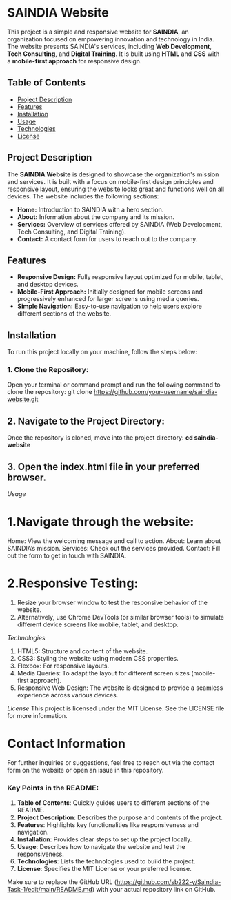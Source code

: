 # SAINDIA Website

This project is a simple and responsive website for **SAINDIA**, an organization focused on empowering innovation and technology in India. The website presents SAINDIA's services, including **Web Development**, **Tech Consulting**, and **Digital Training**. It is built using **HTML** and **CSS** with a **mobile-first approach** for responsive design.

## Table of Contents

- [Project Description](#project-description)
- [Features](#features)
- [Installation](#installation)
- [Usage](#usage)
- [Technologies](#technologies)
- [License](#license)

## Project Description

The **SAINDIA Website** is designed to showcase the organization's mission and services. It is built with a focus on mobile-first design principles and responsive layout, ensuring the website looks great and functions well on all devices. The website includes the following sections:

- **Home:** Introduction to SAINDIA with a hero section.
- **About:** Information about the company and its mission.
- **Services:** Overview of services offered by SAINDIA (Web Development, Tech Consulting, and Digital Training).
- **Contact:** A contact form for users to reach out to the company.

## Features

- **Responsive Design:** Fully responsive layout optimized for mobile, tablet, and desktop devices.
- **Mobile-First Approach:** Initially designed for mobile screens and progressively enhanced for larger screens using media queries.
- **Simple Navigation:** Easy-to-use navigation to help users explore different sections of the website.

## Installation

To run this project locally on your machine, follow the steps below:

### 1. Clone the Repository:

Open your terminal or command prompt and run the following command to clone the repository:
git clone https://github.com/your-username/saindia-website.git


## 2. Navigate to the Project Directory:
Once the repository is cloned, move into the project directory:
**cd saindia-website**

## 3. Open the index.html file in your preferred browser.
*Usage*
# 1.Navigate through the website:
Home: View the welcoming message and call to action.
About: Learn about SAINDIA’s mission.
Services: Check out the services provided.
Contact: Fill out the form to get in touch with SAINDIA.

# 2.Responsive Testing:
1. Resize your browser window to test the responsive behavior of the website.
2. Alternatively, use Chrome DevTools (or similar browser tools) to simulate different device screens like mobile, tablet, and desktop.


*Technologies*
1. HTML5: Structure and content of the website.
2. CSS3: Styling the website using modern CSS properties.
3. Flexbox: For responsive layouts.
4. Media Queries: To adapt the layout for different screen sizes (mobile-first approach).
5. Responsive Web Design: The website is designed to provide a seamless experience across various devices.


*License*
This project is licensed under the MIT License. See the LICENSE file for more information.

# Contact Information
For further inquiries or suggestions, feel free to reach out via the contact form on the website or open an issue in this repository.



### Key Points in the README:
1. **Table of Contents**: Quickly guides users to different sections of the README.
2. **Project Description**: Describes the purpose and contents of the project.
3. **Features**: Highlights key functionalities like responsiveness and navigation.
4. **Installation**: Provides clear steps to set up the project locally.
5. **Usage**: Describes how to navigate the website and test the responsiveness.
6. **Technologies**: Lists the technologies used to build the project.
7. **License**: Specifies the MIT License or your preferred license.

Make sure to replace the GitHub URL (https://github.com/sb222-y/Saindia-Task-1/edit/main/README.md) with your actual repository link on GitHub.



